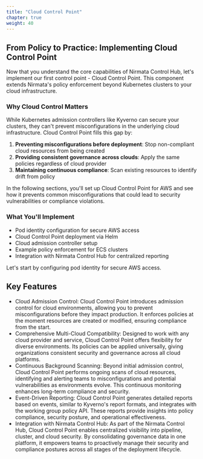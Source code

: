 ```yaml
---
title: "Cloud Control Point"
chapter: true
weight: 40
---
```


## From Policy to Practice: Implementing Cloud Control Point

Now that you understand the core capabilities of Nirmata Control Hub, let's implement our first control point - Cloud Control Point. This component extends Nirmata's policy enforcement beyond Kubernetes clusters to your cloud infrastructure.

### Why Cloud Control Matters
While Kubernetes admission controllers like Kyverno can secure your clusters, they can't prevent misconfigurations in the underlying cloud infrastructure. Cloud Control Point fills this gap by:

1. **Preventing misconfigurations before deployment**: Stop non-compliant cloud resources from being created
2. **Providing consistent governance across clouds**: Apply the same policies regardless of cloud provider
3. **Maintaining continuous compliance**: Scan existing resources to identify drift from policy

In the following sections, you'll set up Cloud Control Point for AWS and see how it prevents common misconfigurations that could lead to security vulnerabilities or compliance violations.

### What You'll Implement
- Pod identity configuration for secure AWS access
- Cloud Control Point deployment via Helm
- Cloud admission controller setup
- Example policy enforcement for ECS clusters
- Integration with Nirmata Control Hub for centralized reporting

Let's start by configuring pod identity for secure AWS access.

## Key Features
* Cloud Admission Control: Cloud Control Point introduces admission control for cloud environments, allowing you to prevent misconfigurations before they impact production. It enforces policies at the moment resources are created or modified, ensuring compliance from the start.
* Comprehensive Multi-Cloud Compatibility: Designed to work with any cloud provider and service, Cloud Control Point offers flexibility for diverse environments. Its policies can be applied universally, giving organizations consistent security and governance across all cloud platforms.
* Continuous Background Scanning: Beyond initial admission control, Cloud Control Point performs ongoing scans of cloud resources, identifying and alerting teams to misconfigurations and potential vulnerabilities as environments evolve. This continuous monitoring enhances long-term compliance and security.
* Event-Driven Reporting: Cloud Control Point generates detailed reports based on events, similar to Kyverno's report formats, and integrates with the working group policy API. These reports provide insights into policy compliance, security posture, and operational effectiveness.
* Integration with Nirmata Control Hub: As part of the Nirmata Control Hub, Cloud Control Point enables centralized visibility into pipeline, cluster, and cloud security. By consolidating governance data in one platform, it empowers teams to proactively manage their security and compliance postures across all stages of the deployment lifecycle.
